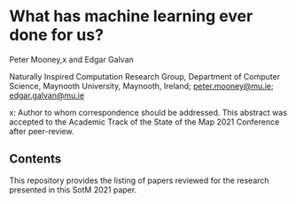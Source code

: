 # What has machine learning ever done for us?

Peter Mooney,x and Edgar Galvan

Naturally Inspired Computation Research Group, Department of Computer Science, Maynooth University, Maynooth, Ireland; peter.mooney@mu.ie; edgar.galvan@mu.ie 

x: Author to whom correspondence should be addressed.
This abstract was accepted to the Academic Track of the State of the Map 2021 Conference after peer-review. 

## Contents
This repository provides the listing of papers reviewed for the research presented in this SotM 2021 paper. 

